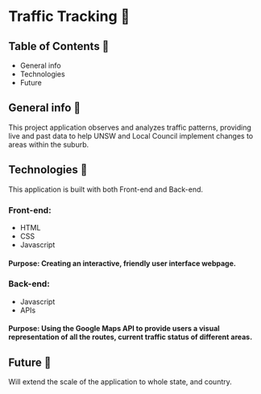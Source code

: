 # Traffic Tracking 🚥

## Table of Contents 📖

- General info
- Technologies
- Future

## General info 🧠

This project application observes and analyzes traffic patterns, providing live and past data to help UNSW and Local Council implement changes to areas within the suburb.

## Technologies 🚀

This application is built with both Front-end and Back-end.

### Front-end:

- HTML
- CSS
- Javascript

#### Purpose: Creating an interactive, friendly user interface webpage.

### Back-end:

- Javascript
- APIs

#### Purpose: Using the Google Maps API to provide users a visual representation of all the routes, current traffic status of different areas.

## Future 🔮

Will extend the scale of the application to whole state, and country.
